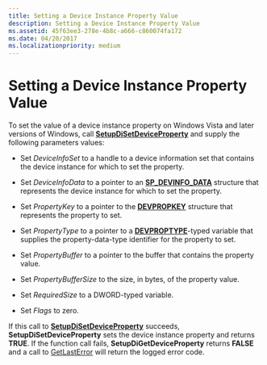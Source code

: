 ```yaml
---
title: Setting a Device Instance Property Value
description: Setting a Device Instance Property Value
ms.assetid: 45f63ee3-278e-4b8c-a666-c860074fa172
ms.date: 04/20/2017
ms.localizationpriority: medium
---
```


# Setting a Device Instance Property Value


To set the value of a device instance property on Windows Vista and later versions of Windows, call [**SetupDiSetDeviceProperty**](https://docs.microsoft.com/windows/desktop/api/setupapi/nf-setupapi-setupdisetdevicepropertyw) and supply the following parameters values:

-   Set *DeviceInfoSet* to a handle to a device information set that contains the device instance for which to set the property.

-   Set *DeviceInfoData* to a pointer to an [**SP_DEVINFO_DATA**](https://docs.microsoft.com/windows/desktop/api/setupapi/ns-setupapi-_sp_devinfo_data) structure that represents the device instance for which to set the property.

-   Set *PropertyKey* to a pointer to the [**DEVPROPKEY**](https://docs.microsoft.com/windows-hardware/drivers/install/devpropkey) structure that represents the property to set.

-   Set *PropertyType* to a pointer to a [**DEVPROPTYPE**](https://docs.microsoft.com/previous-versions/ff543546(v=vs.85))-typed variable that supplies the property-data-type identifier for the property to set.

-   Set *PropertyBuffer* to a pointer to the buffer that contains the property value.

-   Set *PropertyBufferSize* to the size, in bytes, of the property value.

-   Set *RequiredSize* to a DWORD-typed variable.

-   Set *Flags* to zero.

If this call to [**SetupDiSetDeviceProperty**](https://docs.microsoft.com/windows/desktop/api/setupapi/nf-setupapi-setupdisetdevicepropertyw) succeeds, **SetupDiSetDeviceProperty** sets the device instance property and returns **TRUE**. If the function call fails, **SetupDiGetDeviceProperty** returns **FALSE** and a call to [GetLastError](https://go.microsoft.com/fwlink/p/?linkid=169416) will return the logged error code.

 

 





